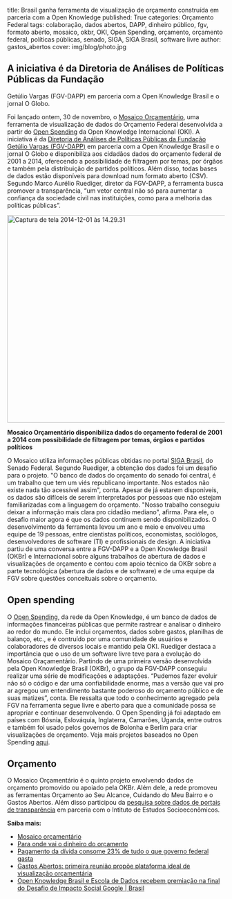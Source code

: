 title: Brasil ganha ferramenta de visualização de orçamento construída em parceria com a Open Knowledge 
published: True 
categories: Orçamento Federal
tags: colaboração, dados abertos, DAPP, dinheiro público, fgv, formato aberto, mosaico, okbr, OKI, Open Spending, orçamento, orçamento federal, políticas públicas, senado, SIGA, SIGA Brasil, software livre 
author: gastos_abertos
cover: img/blog/photo.jpg

## A iniciativa é da Diretoria de Análises de Políticas Públicas da Fundação
Getúlio Vargas (FGV-DAPP) em parceria com a Open Knowledge Brasil e o jornal O
Globo.

Foi lançado ontem, 30 de novembro, o [Mosaico Orçamentário](http://dapp.fgv.br/mosaico/mosaic_f/2014), uma ferramenta de visualização de dados do Orçamento Federal
desenvolvida a partir do [Open Spending](http://openspending.org)
da Open Knowledge Internacional (OKI). A iniciativa é da <a
href="http://dapp.fgv.br/" target="_blank">Diretoria de Análises de Políticas
Públicas da Fundação Getúlio Vargas (FGV-DAPP)</a> em parceria com a Open
Knowledge Brasil e o jornal O Globo e disponibiliza aos cidadãos dados do
orçamento federal de 2001 a 2014, oferecendo a possibilidade de filtragem por
temas, por órgãos e também pela distribuição de partidos políticos. Além disso,
todas bases de dados estão disponíveis para download num formato aberto (CSV).
Segundo Marco Aurélio Ruediger, diretor da FGV-DAPP, a ferramenta busca
promover a transparência, “um vetor central não só para aumentar a confiança da
sociedade civil nas instituições, como para a melhoria das políticas públicas”.

<a
href="http://br.okblogfarm.org/files/2014/12/Captura-de-tela-2014-12-01-às-14.29.31.png"><img
class="wp-image-1966"
src="http://br.okfn.org/files/2014/12/Captura-de-tela-2014-12-01-a%CC%80s-14.29.31.png"
alt="Captura de tela 2014-12-01 às 14.29.31" width="699" height="479" /></a> 

**Mosaico Orçamentário disponibiliza dados do orçamento federal de 2001 a 2014
com possibilidade de filtragem por temas, órgãos e partidos políticos**

O Mosaico utiliza informações públicas obtidas no portal [SIGA
Brasil](http://www12.senado.gov.br/orcamento/sigabrasil), do Senado Federal. Segundo Ruediger, a obtenção dos dados foi um
desafio para o projeto. "O banco de dados do orçamento do senado foi central, é
um trabalho que tem um viés republicano importante. Nos estados não existe nada
tão acessível assim", conta. Apesar de já estarem disponíveis, os dados são
difíceis de serem interpretados por pessoas que não estejam familiarizadas com
a linguagem do orçamento. "Nosso  trabalho conseguiu deixar a informação mais
clara pro cidadão mediano", afirma. Para ele, o desafio maior agora é que os
dados continuem sendo disponibilizados. O desenvolvimento da ferramenta levou
um ano e meio e envolveu uma equipe de 19 pessoas, entre cientistas políticos,
economistas, sociólogos, desenvolvedores de software (TI) e profissionais de
design. A iniciativa partiu de uma conversa entre a FGV-DAPP e a Open Knowledge
Brasil (OKBr) e Internacional sobre alguns trabalhos de abertura de dados e
visualizações de orçamento e contou com apoio técnico da OKBr sobre a parte
tecnológica (abertura de dados e de software) e de uma equipe da FGV sobre
questões conceituais sobre o orçamento. 

## Open spending 

O [Open Spending](http://openspending.org), da rede da
Open Knowledge, é um banco de dados de informações financeiras públicas que
permite rastrear e analisar o dinheiro ao redor do mundo. Ele inclui
orçamentos, dados sobre gastos, planilhas de balanço, etc., e é contruído por
uma comunidade de usuários e colaboradores de diversos locais e mantido pela
OKI. Ruediger destaca a importância que o uso de um software livre teve para a
evolução do Mosaico Oraçamentário. Partindo de uma primeira versão desenvolvida
pela Open Knowledge Brasil (OKBr), o grupo da FGV-DAPP conseguiu realizar uma
série de modificações e adaptações. “Pudemos fazer evoluir não só o código e
dar uma confiabilidade enorme, mas a versão que vai pro ar agregou um
entendimento bastante poderoso do orçamento público e de suas matizes”, conta.
Ele ressalta que todo o conhecimento agregado pela FGV na ferramenta segue
livre e aberto para que a comunidade possa se apropriar e continuar
desenvolvendo. O Open Spending já foi adaptado em países com Bósnia,
Eslováquia, Inglaterra, Camarões, Uganda, entre outros e também foi usado pelos
governos de Bolonha e Berlim para criar visualizações de orçamento. Veja mais
projetos baseados no Open Spending [aqui](http://community.openspending.org/about/exemplars/). 

## Orçamento

O Mosaico Orçamentário é o quinto projeto envolvendo dados de orçamento promovido ou apoiado pela OKBr.
Além dele, a rede promoveu as ferramentas Orçamento ao Seu Alcance, Cuidando do
Meu Bairro e o Gastos Abertos. Além disso participou da [pesquisa sobre dados de portais de transparência](http://www.inesc.org.br/biblioteca/publicacoes/textos/pesquisa-transparencia-orcamentaria-nos-websites-nacionais-e-sub-nacionais) em parceria com o Intituto de Estudos Socioeconômicos. 

**Saiba mais:**
	

 * [Mosaico orçamentário](http://dapp.fgv.br/mosaico/mosaic_f/2014)
 * [Para onde vai o dinheiro do orçamento](http://infograficos.oglobo.globo.com/brasil/para-onde-vai-o-dinheiro-do-orcamento.html)
 * [Pagamento da dívida consome 23% de tudo o que governo federal gasta](http://oglobo.globo.com/brasil/pagamento-da-divida-consome-23-de-tudo-que-governo-federal-gasta-14699944)
 * [Gastos Abertos: primeira reunião propõe plataforma ideal de visualização orçamentária](http://br.okblogfarm.org/2014/09/25/gastos-abertos-primeira-reuniao-propoe-plataforma-ideal-de-visualizacao-orcamentaria/ "Gastos Abertos: primeira reunião propõe plataforma ideal de visualização orçamentária") 
 * [Open Knowledge Brasil e Escola de Dados recebem premiação na final do Desafio de Impacto Social Google | Brasil](http://br.okblogfarm.org/2014/05/10/escola-de-dados-recebe-premiacao-na-final-do-desafio-de-impacto-social-google-brasil/ "Open Knowledge Brasil e Escola de Dados recebem premiação na final do Desafio de Impacto Social Google | Brasil")
